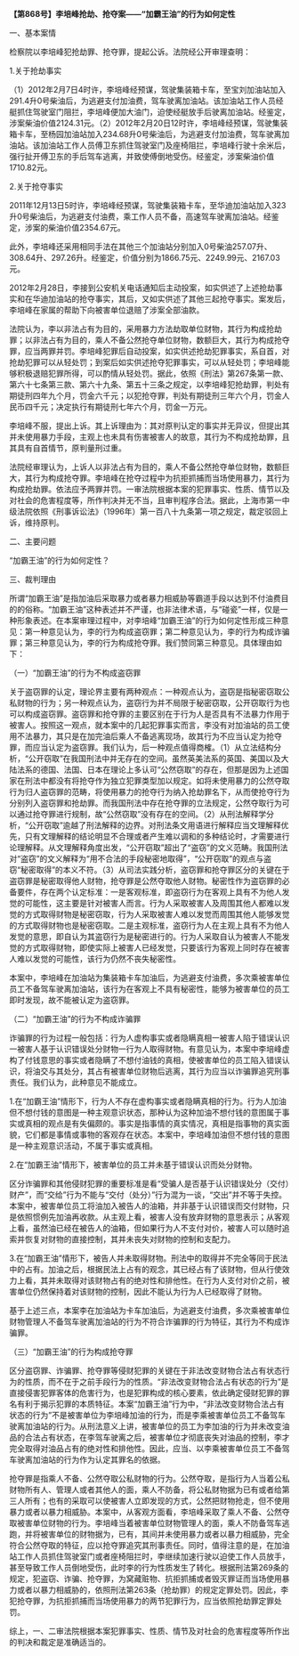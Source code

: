 **【第868号】李培峰抢劫、抢夺案——“加霸王油”的行为如何定性**

一、基本案情

检察院以李培峰犯抢劫罪、抢夺罪，提起公诉。法院经公开审理查明：

1.关于抢劫事实

（1）2012年2月7日4时许，李培峰经预谋，驾驶集装箱卡车，至宝刘加油站加入291.4升0号柴油后，为逃避支付加油费，驾车驶离加油站。该加油站工作人员经艇抓住驾驶室门阻拦，李培峰便加大油门，迫使经艇放手后驶离加油站。经鉴定，涉案柴油价值2124.31元。（2）2012年2月20日12时许，李培峰经预谋，驾驶集装箱卡车，至杨园加油站加入234.68升0号柴油后，为逃避支付加油费，驾车驶离加油站。该加油站工作人员傅卫东抓住驾驶室门及座椅阻拦，李培峰行驶十余米后，强行扯开傅卫东的手后驾车逃离，并致使傅倒地受伤。经鉴定，涉案柴油价值1710.82元。

2.关于抢夺事实

2011年12月13日5时许，李培峰经预谋，驾驶集装箱卡车，至华迪加油站加入323升0号柴油后，为逃避支付油费，乘工作人员不备，高速驾车驶离加油站。经鉴定，涉案的柴油价值2354.67元。

此外，李培峰还采用相同手法在其他三个加油站分别加入0号柴油257.07升、308.64升、297.26升。经鉴定，价值分别为1866.75元、2249.99元、2167.03元。

2012年2月28日，李接到公安机关电话通知后主动投案，如实供述了上述抢劫事实和在华迪加油站的抢夺事实，其后，又如实供述了其他三起抢夺事实。案发后，李培峰在家属的帮助下向被害单位退赔了涉案全部油款。

法院认为，李以非法占有为目的，采用暴力方法劫取单位财物，其行为构成抢劫罪；以非法占有为目的，乘人不备公然抢夺单位财物，数额巨大，其行为构成抢夺罪，应当两罪并罚。李培峰犯罪后自动投案，如实供述抢劫犯罪事实，系自首，对抢劫犯罪可以从轻处罚；到案后如实供述抢夺犯罪事实，可以从轻处罚；李培峰能够积极退赔犯罪所得，可以酌情从轻处罚。据此，依照《刑法》第267条第一款、第六十七条第三款、第六十九条、第五十三条之规定，以李培峰犯抢劫罪，判处有期徒刑四年九个月，罚金六千元；以犯抢夺罪，判处有期徒刑三年六个月，罚金人民币四千元；决定执行有期徒刑七年六个月，罚金一万元。

李培峰不服，提出上诉。其上诉理由为：其对原判认定的事实并无异议，但提出其并未使用暴力手段，主观上也未具有伤害被害人的故意，其行为不构成抢劫罪，且其具有自首情节，原判量刑过重。

法院经审理认为，上诉人以非法占有为目的，乘人不备公然抢夺单位财物，数额巨大，其行为构成抢夺罪。李培峰在抢夺过程中为抗拒抓捕而当场使用暴力，其行为构成抢劫罪。依法应予两罪并罚。一审法院根据本案的犯罪事实、性质、情节以及对社会的危害程度等，所作判决并无不当，且审判程序合法。据此，上海市第一中级法院依照《刑事诉讼法》（1996年）第一百八十九条第一项之规定，裁定驳回上诉，维持原判。

二、主要问题

“加霸王油”的行为如何定性？

三、裁判理由

所谓“加霸王油”是指加油后采取暴力或者暴力相威胁等霸道手段以达到不付油费目的的俗称。“加霸王油”这种表述并不严谨，也非法律术语，与“碰瓷”一样，仅是一种形象表述。在本案审理过程中，对李培峰“加霸王油”的行为如何定性形成三种意见：第一种意见认为，李的行为构成盗窃罪；第二种意见认为，李的行为构成诈骗罪；第三种意见认为，李的行为构成抢夺罪。我们赞同第三种意见。具体理由如下：

（一）“加霸王油”的行为不构成盗窃罪

关于盗窃罪的认定，理论界主要有两种观点：一种观点认为，盗窃是指秘密窃取公私财物的行为；另一种观点认为，盗窃行为并不局限于秘密窃取，公开窃取行为也可以构成盗窃罪。盗窃罪和抢夺罪的主要区别在于行为人是否具有不法暴力作用于被害人。按照这一观点，就本案中的几起犯罪事实而言，李没有对加油站的员工使用不法暴力，其只是在加完油后乘人不备逃离现场，故其行为不应当认定为抢夺罪，而应当认定为盗窃罪。我们认为，后一种观点值得商榷。（1）从立法结构分析，“公开窃取”在我国刑法中并无存在的空间。虽然英美法系的英国、美国以及大陆法系的德国、法国、日本在理论上多认可“公然窃取”的存在，但那是因为上述国家在刑法中都没有将抢夺作为独立犯罪类型加以规定。如将未使用暴力的公然夺取行为归人盗窃罪的范畴，将使用暴力的抢夺行为纳入抢劫罪名下，从而使抢夺行为分别列入盗窃罪和抢劫罪。而我国刑法中存在抢夺罪的立法规定，公然夺取行为可以通过抢夺罪进行规制，故“公然窃取”没有存在的空间。（2）从刑法解释学分析，“公开窃取”逾越了刑法解释的边界。对刑法条文用语进行解释应当文理解释优先，只有文理解释的结论明显不合理或者产生难以调和的多种结论时，才需要进行论理解释。从文理解释角度出发，“公开窃取”超出了“盗窃”的文义范畴。我国刑法对“盗窃”的文义解释为“用不合法的手段秘密地取得”，“公开窃取”的观点与盗窃“秘密取得”的本义不符。（3）从司法实践分析，盗窃罪和抢夺罪区分的关键在于盗窃罪是秘密取得他人财物，抢夺罪是公然夺取他人财物。秘密性作为盗窃罪的必备要件，存在两个认定标准：一是客观标准，即盗窃行为在客观上具有不为他人发觉的可能性，这主要是针对被害人而言。行为人采取被害人及周围其他人都难以发觉的方式取得财物是秘密窃取，行为人采取被害人难以发觉而周围其他人能够发觉的方式取得财物也是秘密窃取。二是主观标准，盗窃行为人在主观上具有不为他人发觉的意思，即自认为其盗窃行为是秘密进行的。行为人采取自认为被害人不能发觉的方式取得财物，即使实际上被害人已经发觉，只要该行为客观上同时存在被害人难以发觉的可能性，该行为仍然不丧失秘密性。

本案中，李培峰在加油站为集装箱卡车加油后，为逃避支付油费，多次乘被害单位员工不备驾车驶离加油站，该行为在客观上不具有秘密性，能够为被害单位的员工即时发现，故不能被认定为盗窃罪。

（二）“加霸王油”的行为不构成诈骗罪

诈骗罪的行为过程一般包括：行为人虚构事实或者隐瞒真相一被害人陷于错误认识一被害人基于认识错误处分财物一行为人取得财物。有意见认为，本案中李培峰虚构了付钱意思的事实或者隐瞒了不想付油钱的真相，使被害单位的员工陷入错误认识，将油交与其处分，其占有被害单位财物后逃离，其行为应当以诈骗罪追究刑事责任。我们认为，此种意见不能成立。

1.在“加霸王油”情形下，行为人不存在虚构事实或者隐瞒真相的行为。行为人加油但不想付钱的意图是一种主观意识状态，那种认为这种加油不想付钱的意图属于事实或真相的观点是有失偏颇的。事实是指事情的真实情况，真相是指事物的真实面貌，它们都是事情或事物的客观存在状态。本案中，李培峰加油但不想付钱的意图是一种主观意识活动，不属于事实或真相。

2.在“加霸王油”情形下，被害单位的员工并未基于错误认识而处分财物。

区分诈骗罪和其他侵财犯罪的重要标准是看“受骗人是否基于认识错误处分（交付）财产”，而“交给”行为不能与“交付（处分）”行为混为一谈，“交出”并不等于失控。本案中，被害单位员工将油加入被告人的油箱，并非基于认识错误而交付财物，只是依照惯例先加油再收款。从主观上看，被害人没有放弃财物的意思表示；从客观上看，虽然油已经在被告人的油箱，但如果行为人不支付对价，被害人可以随时追索并恢复对财物的直接控制，其并未丧失对财物的控制和支配力。

3.在“加霸王油”情形下，被告人并未取得财物。刑法中的取得并不完全等同于民法中的占有。加油之后，根据民法上占有的观念，其已经占有了该财物，但从行使效力上看，其并未取得对该财物占有的绝对性和排他性。在行为人支付对价之前，被害单位仍然保持着对该财物的控制，因此不能认为行为人已经取得了财物。

基于上述三点，本案李在加油站为卡车加油后，为逃避支付油费，多次乘被害单位财物管理人不备驾车驶离加油站的行为不符合诈骗罪的行为特征，其行为不构成诈骗罪。

（三）“加霸王油”的行为构成抢夺罪

区分盗窃罪、诈骗罪、抢夺罪等侵财犯罪的关键在于非法改变财物合法占有状态行为的性质，而不在于之前手段行为的性质。“非法改变财物合法占有状态的行为”是直接侵害犯罪客体的危害行为，也是犯罪构成的核心要素，依此确定侵财犯罪的罪名有利于揭示犯罪的本质特征。本案“加霸王油”行为中，“非法改变财物合法占有状态的行为”不是被害单位为李培峰加油的行为，而是李乘被害单位员工不备驾车驶离加油站的行为。从刑法意义上讲，被害单位的员工为李加油的行为并未改变油品的合法占有状态，在李驾车驶离之后，被害单位才彻底丧失对油品的控制，李才完全取得对油品占有的绝对性和排他性。因此，应当、以李乘被害单位员工不备驾车驶离加油站的行为作为认定其罪名的依据。

抢夺罪是指乘人不备、公然夺取公私财物的行为。公然夺取，是指行为人当着公私财物所有人、管理人或者其他人的面，乘人不防备，将公私财物据为已有或者给第三人所有；也有的采取可以使被害人立即发现的方式，公然把财物抢走，但不使用暴力或者以暴力相威胁。本案中，从客观方面看，李培峰采取了乘人不备、公然夺取被害单位财物的行为。李培峰当着被害单位财物管理人的面，乘人不防备驾车逃跑，并将被害单位的财物据为，已有，其间并未使用暴力或者以暴力相威胁，完全符合公然夺取的特征，应以抢夺罪追究其刑事责任。同时，值得注意的是，在加油站工作人员抓住驾驶室门或者座椅阻拦时，李继续加速行驶以迫使工作人员放手，甚至导致工作人员倒地受伤，此时李的行为性质发生了转化。根据刑法第269条的规定，犯盗窃、诈骗、抢夺罪，为窝藏赃物、抗拒抓捕或者毁灭罪证而当场使用暴力或者以暴力相威胁的，依照刑法第263条（抢劫罪）的规定定罪处罚。因此，李犯抢夺罪，为抗拒抓捕而当场使用暴力的两节犯罪行为，应当依照抢劫罪定罪处罚。

综上，一、二审法院根据本案犯罪事实、性质、情节及对社会的危害程度等所作出的判决和裁定是准确适当的。